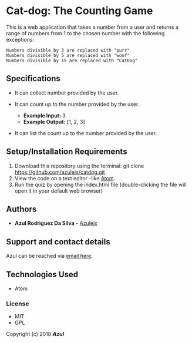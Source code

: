 # Cat-dog: The Counting Game

This is a web application that takes a number from a user and returns a range of numbers from 1 to the chosen number with the following exceptions:

    Numbers divisible by 3 are replaced with "purr"
    Numbers divisible by 5 are replaced with "woof"
    Numbers divisible by 15 are replaced with "CatDog"

## Specifications

* It can collect number provided by the user.

* It can count up to the number provided by the user.
  * **Example Input:** 3
  * **Example Output:** [1, 2, 3]

* It can list the count up to the number provided by the user.


## Setup/Installation Requirements

1. Download this repository using the terminal: git clone https://github.com/azulejx/catdog.git
2. View the code on a text editor -like [Atom](https://atom.io/).
3. Run the quiz by opening the index.html file (double-clicking the file will open it in your default web browser)

## Authors

* **Azul Rodriguez Da Silva** - [Azulejx](https://github.com/azulejx)

## Support and contact details

Azul can be reached via [email here](mailto:azulejx@gmail.com).

## Technologies Used

* Atom

### License

* MIT
* GPL

Copyright (c) 2018 **_Azul_**

